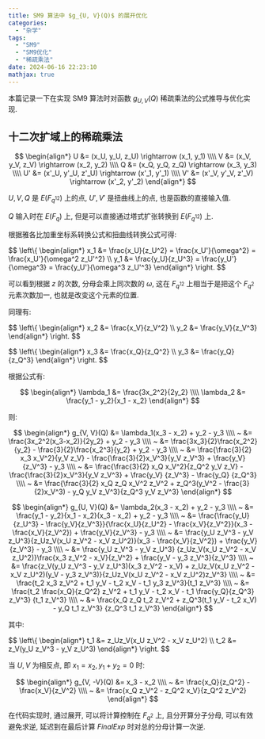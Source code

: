 ```yaml
---
title: SM9 算法中 $g_{U, V}(Q)$ 的展开优化
categories:
  - "杂学"
tags:
  - "SM9"
  - "SM9优化"
  - "稀疏乘法"
date: 2024-06-16 22:23:10
mathjax: true
---
```


本篇记录一下在实现 SM9 算法时对函数 $g_{U, V}(Q)$ 稀疏乘法的公式推导与优化实现.

<!-- more -->

## 十二次扩域上的稀疏乘法

$$
\begin{align*}
     U &= (x_U, y_U, z_U) \rightarrow (x_1, y_1) \\\\
     V &= (x_V, y_V, z_V) \rightarrow (x_2, y_2) \\\\
     Q &= (x_Q, y_Q, z_Q) \rightarrow (x_3, y_3) \\\\
     U' &= (x'_U, y'_U, z'_U) \rightarrow (x'_1, y'_1) \\\\
     V' &= (x'_V, y'_V, z'_V) \rightarrow (x'_2, y'_2)
\end{align*}
$$

$U, V, Q$ 是 $E(F_{q^{12}})$ 上的点, $U', V'$ 是扭曲线上的点, 也是函数的直接输入值.

$Q$ 输入时在 $E(F_{q})$ 上, 但是可以直接通过塔式扩张转换到 $E(F_{q^{12}})$ 上.

根据雅各比加重坐标系转换公式和扭曲线转换公式可得:

$$
\left\\{
\begin{align*}
    x_1 &= \frac{x_U}{z_U^2} = \frac{x_U'}{\omega^2} = \frac{x_U'}{\omega^2 z_U'^2} \\\\
    y_1 &= \frac{y_U}{z_U^3} = \frac{y_U'}{\omega^3} = \frac{y_U'}{\omega^3 z_U'^3}
\end{align*}
\right.
$$

可以看到根据 $z$ 的次数, 分母会乘上同次数的 $\omega$, 这在 $F_{q^{12}}$ 上相当于是把这个 $F_{q^{2}}$ 元素次数加一, 也就是改变这个元素的位置.

同理有:

$$
\left\\{
\begin{align*}
    x_2 &= \frac{x_V}{z_V^2} \\\\
    y_2 &= \frac{y_V}{z_V^3}
\end{align*}
\right.
$$

$$
\left\\{
\begin{align*}
    x_3 &= \frac{x_Q}{z_Q^2} \\\\
    y_3 &= \frac{y_Q}{z_Q^3}
\end{align*}
\right.
$$

根据公式有:

$$
\begin{align*}
     \lambda_1 &= \frac{3x_2^2}{2y_2} \\\\
     \lambda_2 &= \frac{y_1 - y_2}{x_1 - x_2}
\end{align*}
$$

则:

$$
\begin{align*}
g_{V, V}(Q) &= \lambda_1(x_3 - x_2) + y_2 - y_3 \\\\
~ &= \frac{3x_2^2(x_3-x_2)}{2y_2} + y_2 - y_3 \\\\
~ &= \frac{3x_3}{2}\frac{x_2^2}{y_2} - \frac{3}{2}\frac{x_2^3}{y_2} + y_2 - y_3 \\\\
~ &= \frac{\frac{3}{2} x_3 x_V^2}{y_V z_V} - \frac{\frac{3}{2}x_V^3}{y_V z_V^3} + \frac{y_V}{z_V^3} - y_3 \\\\
~ &= \frac{\frac{3}{2} x_Q x_V^2}{z_Q^2 y_V z_V} - \frac{\frac{3}{2}x_V^3}{y_V z_V^3} + \frac{y_V} {z_V^3} - \frac{y_Q} {z_Q^3} \\\\
~ &= \frac{\frac{3}{2} x_Q z_Q x_V^2 z_V^2 + z_Q^3(y_V^2 - \frac{3}{2}x_V^3) - y_Q y_V z_V^3}{z_Q^3 y_V z_V^3}
\end{align*}
$$

$$
\begin{align*}
g_{U, V}(Q) &= \lambda_2(x_3 - x_2) + y_2 - y_3 \\\\
~ &= \frac{y_1 - y_2}{x_1 - x_2}(x_3 - x_2) + y_2 - y_3 \\\\
~ &= \frac{\frac{y_U}{z_U^3} - \frac{y_V}{z_V^3}}{\frac{x_U}{z_U^2} - \frac{x_V}{z_V^2}}(x_3 - \frac{x_V}{z_V^2}) + \frac{y_V}{z_V^3} - y_3 \\\\
~ &= \frac{y_U z_V^3 - y_V z_U^3}{z_Uz_V(x_U z_V^2 - x_V z_U^2)}(x_3 - \frac{x_V}{z_V^2}) + \frac{y_V}{z_V^3} - y_3 \\\\
~ &= \frac{y_U z_V^3 - y_V z_U^3} {z_Uz_V(x_U z_V^2 - x_V z_U^2)}\frac{x_3 z_V^2 - x_V}{z_V^2} + \frac{y_V - y_3 z_V^3}{z_V^3} \\\\
~ &= \frac{z_V(y_U z_V^3 - y_V z_U^3)(x_3 z_V^2 - x_V) + z_Uz_V(x_U z_V^2 - x_V z_U^2)(y_V - y_3 z_V^3)}{z_Uz_V(x_U z_V^2 - x_V z_U^2)z_V^3} \\\\
~ &= \frac{t_2 x_3 z_V^2 + t_1 y_V - t_2 x_V - t_1 y_3 z_V^3}{t_1 z_V^3} \\\\
~ &= \frac{t_2 \frac{x_Q}{z_Q^2} z_V^2 + t_1 y_V - t_2 x_V - t_1 \frac{y_Q}{z_Q^3} z_V^3} {t_1 z_V^3} \\\\
~ &= \frac{x_Q z_Q t_2 z_V^2 + z_Q^3(t_1 y_V - t_2 x_V) - y_Q t_1 z_V^3} {z_Q^3 t_1 z_V^3}
\end{align*}
$$

其中:

$$
\left\\{
\begin{align*}
    t_1 &= z_Uz_V(x_U z_V^2 - x_V z_U^2) \\\\
    t_2 &= z_V(y_U z_V^3 - y_V z_U^3)
\end{align*}
\right.
$$

当 $U, V$ 为相反点, 即 $x_1 = x_2, y_1 + y_2 = 0$ 时:

$$
\begin{align*}
g_{V, -V}(Q) &= x_3 - x_2 \\\\
~ &= \frac{x_Q}{z_Q^2} - \frac{x_V}{z_V^2} \\\\
~ &= \frac{x_Q z_V^2 - z_Q^2 x_V}{z_Q^2 z_V^2}
\end{align*}
$$

在代码实现时, 通过展开, 可以将计算控制在 $F_{q^{2}}$ 上, 且分开算分子分母, 可以有效避免求逆, 延迟到在最后计算 $FinalExp$ 时对总的分母计算一次逆.
